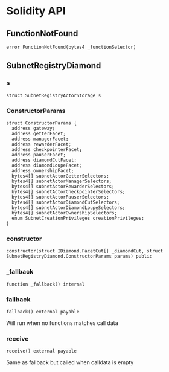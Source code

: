 # Solidity API

## FunctionNotFound

```solidity
error FunctionNotFound(bytes4 _functionSelector)
```

## SubnetRegistryDiamond

### s

```solidity
struct SubnetRegistryActorStorage s
```

### ConstructorParams

```solidity
struct ConstructorParams {
  address gateway;
  address getterFacet;
  address managerFacet;
  address rewarderFacet;
  address checkpointerFacet;
  address pauserFacet;
  address diamondCutFacet;
  address diamondLoupeFacet;
  address ownershipFacet;
  bytes4[] subnetActorGetterSelectors;
  bytes4[] subnetActorManagerSelectors;
  bytes4[] subnetActorRewarderSelectors;
  bytes4[] subnetActorCheckpointerSelectors;
  bytes4[] subnetActorPauserSelectors;
  bytes4[] subnetActorDiamondCutSelectors;
  bytes4[] subnetActorDiamondLoupeSelectors;
  bytes4[] subnetActorOwnershipSelectors;
  enum SubnetCreationPrivileges creationPrivileges;
}
```

### constructor

```solidity
constructor(struct IDiamond.FacetCut[] _diamondCut, struct SubnetRegistryDiamond.ConstructorParams params) public
```

### _fallback

```solidity
function _fallback() internal
```

### fallback

```solidity
fallback() external payable
```

Will run when no functions matches call data

### receive

```solidity
receive() external payable
```

Same as fallback but called when calldata is empty

